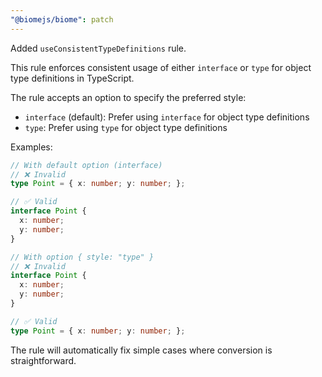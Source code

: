```yaml
---
"@biomejs/biome": patch
---
```


Added `useConsistentTypeDefinitions` rule.

This rule enforces consistent usage of either `interface` or `type` for object type definitions in TypeScript.

The rule accepts an option to specify the preferred style:
- `interface` (default): Prefer using `interface` for object type definitions
- `type`: Prefer using `type` for object type definitions

Examples:

```ts
// With default option (interface)
// ❌ Invalid
type Point = { x: number; y: number; };

// ✅ Valid  
interface Point {
  x: number;
  y: number;
}

// With option { style: "type" }
// ❌ Invalid
interface Point {
  x: number;
  y: number;
}

// ✅ Valid
type Point = { x: number; y: number; };
```

The rule will automatically fix simple cases where conversion is straightforward.

